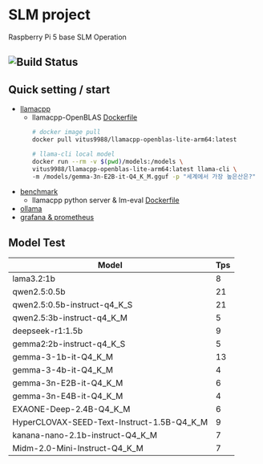 # SLM project

Raspberry Pi 5 base SLM Operation

![Build Status](https://github.com/vitus9988/SLM/actions/workflows/build-llamacpp-arm64.yml/badge.svg)
----

## Quick setting / start

- [llamacpp](base_setting/llamacpp.md)
  - llamacpp-OpenBLAS [Dockerfile](base_setting/docker/Dockerfile(llamacpp-openblas-lite))
    ```sh
    # docker image pull
    docker pull vitus9988/llamacpp-openblas-lite-arm64:latest

    # llama-cli local model
    docker run --rm -v $(pwd)/models:/models \
    vitus9988/llamacpp-openblas-lite-arm64:latest llama-cli \
    -m /models/gemma-3n-E2B-it-Q4_K_M.gguf -p "세계에서 가장 높은산은?"
    ```
- [benchmark](base_setting/benchmark.md)
  - llamacpp python server & lm-eval [Dockerfile](base_setting/docker/Dockerfile(llama-cpp-python))
- [ollama](base_setting/ollama.md)
- [grafana & prometheus](base_setting/monitoring.md)

## Model Test

|Model|Tps|
|---|---|
|lama3.2:1b|8|
|qwen2.5:0.5b|21|
|qwen2.5:0.5b-instruct-q4_K_S|21|
|qwen2.5:3b-instruct-q4_K_M|5|
|deepseek-r1:1.5b|9|
|gemma2:2b-instruct-q4_K_S|5|
|gemma-3-1b-it-Q4_K_M|13|
|gemma-3-4b-it-Q4_K_M|4|
|gemma-3n-E2B-it-Q4_K_M|6|
|gemma-3n-E4B-it-Q4_K_M|4|
|EXAONE-Deep-2.4B-Q4_K_M|6|
|HyperCLOVAX-SEED-Text-Instruct-1.5B-Q4_K_M|9|
|kanana-nano-2.1b-instruct-Q4_K_M|7|
|Midm-2.0-Mini-Instruct-Q4_K_M|7|


